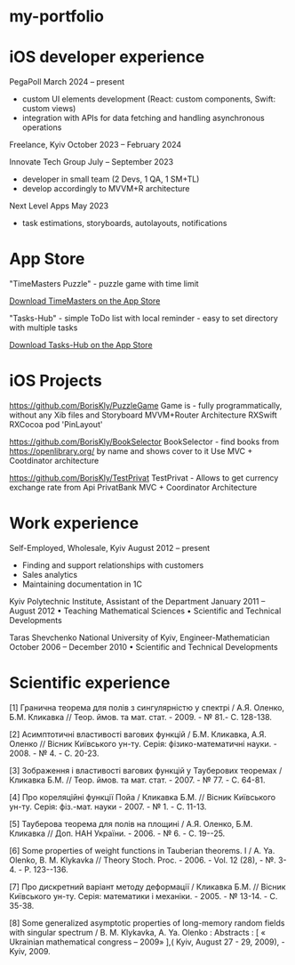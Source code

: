 # my-portfolio

# iOS developer experience

PegaPoll
March 2024 – present
- custom UI elements development (React: custom
components, Swift: custom views)
- integration with APIs for data fetching and handling
asynchronous operations

Freelance, Kyiv
October 2023 – February 2024

Innovate Tech Group
July – September 2023
- developer in small team (2 Devs, 1 QA, 1 SM+TL)
- develop accordingly to MVVM+R architecture

Next Level Apps
May 2023
- task estimations, storyboards, autolayouts, notifications

# App Store 

  "TimeMasters Puzzle" - puzzle game with time limit 
 
  [Download TimeMasters on the App Store](https://apps.apple.com/app/id6468649101)

  "Tasks-Hub" - simple ToDo list with local reminder - easy to set directory with multiple tasks   
  
  [Download Tasks-Hub on the App Store](https://apps.apple.com/app/id6472189527)

  
# iOS Projects

https://github.com/BorisKly/PuzzleGame  Game is - fully programmatically, without any Xib files and Storyboard
MVVM+Router Architecture
RXSwift RXCocoa
pod 'PinLayout'

https://github.com/BorisKly/BookSelector BookSelector - find books from https://openlibrary.org/ by name and shows cover to it
Use MVC + Cootdinator architecture

https://github.com/BorisKly/TestPrivat TestPrivat - Allows to get currency exchange rate from Api PrivatBank
MVC + Coordinator Architecture

# Work experience

Self-Employed, Wholesale, Kyiv
August 2012 – present
-	Finding and support relationships with customers
-	Sales analytics 
-	Maintaining documentation in 1C


Kyiv Polytechnic Institute, Assistant of the Department 
January 2011 – August 2012
•	Teaching Mathematical Sciences 
•	Scientific and Technical Developments


Taras Shevchenko National University of Kyiv, Engineer-Mathematician
October 2006 – December 2010
•	Scientific and Technical Developments


# Scientific experience

[1]   Гранична теорема для полів з сингулярністю у спектрі / А.Я. Оленко, Б.М. Кликавка // Теор. ймов. та мат. стат. - 2009. - № 81.- C. 128-138. 

[2]   Асимптотичні властивості вагових функцій / Б.М. Кликавка, А.Я. Оленко // Вісник Київського ун-ту. Серія: фізико-математичні науки. - 2008. - № 4. - C. 20-23.

[3]   Зображення і властивості вагових функцій у Тауберових теоремах / Кликавка Б.М. // Теор. ймов. та мат. стат. - 2007. - № 77. - С. 64-81.

[4]   Про кореляційні функції Пойа / Кликавка Б.М. // Вісник Київського ун-ту. Серія: фіз.-мат. науки - 2007. - № 1. - C. 11-13.

[5]   Тауберова теорема для полів на площині / А.Я. Оленко, Б.М. Кликавка // Доп. НАН України. - 2006. - № 6. - С. 19--25.

[6]   Some properties of weight functions in Tauberian theorems.  I / A. Ya. Olenko, B. M. Klykavka // Theory Stoch. Proc. - 2006. - Vol. 12 (28), - №. 3-4. - P. 123--136.

[7]   Про дискретний варіант методу деформації / Кликавка Б.М. // Вісник Київського ун-ту. Серія: математики і механіки. - 2005. - № 13-14. - C. 35-38.

[8]   Some generalized asymptotic properties of long-memory random fields with singular spectrum / B. M. Klykavka, A. Ya. Olenko : Abstracts : [  « Ukrainian mathematical congress – 2009» ],( Kyiv, August 27 - 29, 2009), - Kyiv, 2009.

